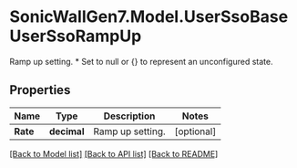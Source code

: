# SonicWallGen7.Model.UserSsoBaseUserSsoRampUp
Ramp up setting. * Set to null or {} to represent  an unconfigured state.

## Properties

Name | Type | Description | Notes
------------ | ------------- | ------------- | -------------
**Rate** | **decimal** | Ramp up setting. | [optional] 

[[Back to Model list]](../README.md#documentation-for-models) [[Back to API list]](../README.md#documentation-for-api-endpoints) [[Back to README]](../README.md)

